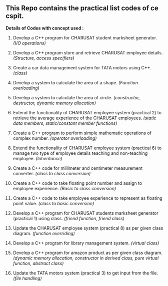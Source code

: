 ## This Repo contains the practical list codes of ce cspit.

**Details of Codes with concept used :**

1. Develop a C++ program for CHARUSAT student marksheet generator. 
  *(I/O operations)*

2. Develop a C++ program store and retrieve CHARUSAT employee details. 
  *(Structure, access specifiers)*

3. Create a car data management system for TATA motors using C++.
  *(class)*

4. Develop a system to calculate the area of a shape.
  *(Function overloading)*

5. Develop a system to calculate the area of circle.
  *(constructor, destructor, dynamic memory allocation)*

6. Extend the functionality of CHARUSAT employee system (practical 2) to retrieve the average experience of the CHARUSAT employees.
  *(static data members, static/constant member functions)*

7. Create a C++ program to perform simple mathematic operations of complex number.
  *(operator overloading)*

8. Extend the functionality of CHARUSAT employee system (practical 6) to manage two type of employee details teaching and non-teaching employee. 
  *(Inheritance)*

9. Create a C++ code for millimeter and centimeter measurement converter.
  *(class to class conversion)*

10. Create a C++ code to take floating point number and assign to employee experience. 
  *(Basic to class conversion)*

11. Create a C++ code to take employee experience to represent as floating point value. 
  *(class to basic conversion)*

12. Develop a C++ program for CHARUSAT students marksheet generator (practical 1) using class.
  *(friend function, friend class)*

13. Update the CHARUSAT employee system (practical 8) as per given class diagram. 
  *(function overriding)*

14. Develop a C++ program for library management system. 
  *(virtual class)*

15. Develop a C++ program for amazon product as per given class diagram.
  *(dynamic memory allocation, constructor in derived class, pure virtual function, abstract class)*

16. Update the TATA motors system (practical 3) to get input from the file.
  *(file handling)*
